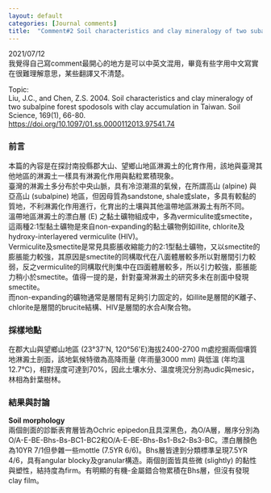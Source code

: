 ```yaml
---
layout: default
categories: [Journal comments]
title:  "Comment#2 Soil characteristics and clay mineralogy of two subalpine forest spodosols with clay accumulation in Taiwan"
---
```

2021/07/12  
我覺得自己寫comment最開心的地方是可以中英文混用，畢竟有些字用中文寫實在很難理解意思，某些翻譯又不清楚。  
  
Topic:  
Liu, J.C., and Chen, Z.S. 2004. Soil characteristics and clay mineralogy of two subalpine forest spodosols with clay accumulation in Taiwan. Soil Science, 169(1), 66-80.  
<a href="https://doi.org/10.1097/01.ss.0000112013.97541.74" target="_blank">https://doi.org/10.1097/01.ss.0000112013.97541.74</a>  
  
### 前言  
本篇的內容是在探討南投縣郡大山、望鄉山地區淋澱土的化育作用，該地與臺灣其他地區的淋澱土一樣具有淋澱化作用與黏粒累積現象。  
臺灣的淋澱土多分布於中央山脈，具有冷涼潮濕的氣候，在所謂高山 (alpine) 與亞高山 (subalpine) 地區，但因母質為sandstone, shale或slate，多具有較黏的質地，不利淋澱化作用進行，化育出的土壤與其他溫帶地區淋澱土有所不同。  
溫帶地區淋澱土的漂白層 (E) 之黏土礦物組成中，多為vermiculite或smectite，這兩種2:1型黏土礦物是來自non-expanding的黏土礦物例如illite, chlorite及hydroxy-interlayered vermiculite (HIV)。  
Vermiculite及smectite是常見具膨脹收縮能力的2:1型黏土礦物，又以smectite的膨脹能力較強，其原因是smectite的同構取代在八面體層較多所以對層間引力較弱，反之vermiculite的同構取代則集中在四面體層較多，所以引力較強，膨脹能力稍小於smectite。值得一提的是，針對臺灣淋澱土的研究多未在剖面中發現smectite。  
而non-expanding的礦物通常是層間有足夠引力固定的，如illite是層間的K離子、chlorite是層間的brucite結構、HIV是層間的水合Al聚合物。  
  
### 採樣地點  
在郡大山與望鄉山地區 (23&deg;37'N, 120&deg;56'E)海拔2400-2700 m處挖掘兩個壤質地淋澱土剖面，該地氣候特徵為高降雨量 (年雨量3000 mm) 與低溫 (年均溫12.7&deg;C)，相對溼度可達到70%，因此土壤水分、溫度境況分別為udic與mesic，林相為針葉樹林。  
  
### 結果與討論  
**Soil morphology**  
兩個剖面的診斷表育層皆為Ochric epipedon且具深黑色，為O/A層，層序分別為O/A-E-BE-Bhs-Bs-BC1-BC2和O/A-E-BE-Bhs-Bs1-Bs2-Bs3-BC。漂白層顏色為10YR 7/1但參雜一些mottle (7.5YR 6/6)。Bhs層皆達到分類標準呈現7.5YR 4/6，具有angular blocky及granular構造。兩個剖面皆具些微 (slightly) 的黏性與塑性，結持度為firm。有明顯的有機-金屬錯合物累積在Bhs層，但沒有發現clay film。  





